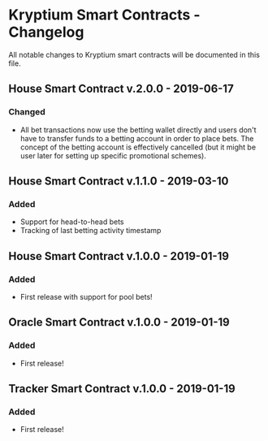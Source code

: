 # Kryptium Smart Contracts - Changelog
All notable changes to Kryptium smart contracts will be documented in this file.


## House Smart Contract v.2.0.0 - 2019-06-17

### Changed
- All bet transactions now use the betting wallet directly and users don't have to transfer funds to a betting account in order to place bets. The concept of the betting account is effectively cancelled (but it might be user later for setting up specific promotional schemes).

## House Smart Contract v.1.1.0 - 2019-03-10

### Added
- Support for head-to-head bets
- Tracking of last betting activity timestamp

## House Smart Contract v.1.0.0 - 2019-01-19

### Added
- First release with support for pool bets!

## Oracle Smart Contract v.1.0.0 - 2019-01-19

### Added
- First release!

## Tracker Smart Contract v.1.0.0 - 2019-01-19

### Added
- First release!